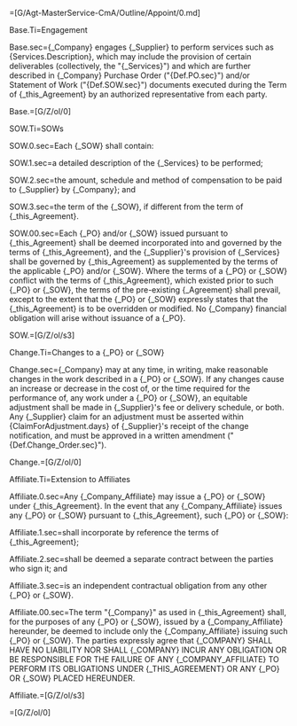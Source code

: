 =[G/Agt-MasterService-CmA/Outline/Appoint/0.md]

Base.Ti=Engagement

Base.sec={_Company} engages {_Supplier} to perform services such as {Services.Description}, which may include the provision of certain deliverables (collectively, the "{_Services}") and which are further described in {_Company} Purchase Order ("{Def.PO.sec}") and/or Statement of Work ("{Def.SOW.sec}") documents executed during the Term of {_this_Agreement} by an authorized representative from each party.

Base.=[G/Z/ol/0]

SOW.Ti=SOWs

SOW.0.sec=Each {_SOW} shall contain:

SOW.1.sec=a detailed description of the {_Services} to be performed;

SOW.2.sec=the amount, schedule and method of compensation to be paid to {_Supplier} by {_Company}; and

SOW.3.sec=the term of the {_SOW}, if different from the term of {_this_Agreement}.

SOW.00.sec=Each {_PO} and/or {_SOW} issued pursuant to {_this_Agreement} shall be deemed incorporated into and governed by the terms of {_this_Agreement}, and the {_Supplier}'s provision of {_Services} shall be governed by {_this_Agreement} as supplemented by the terms of the applicable {_PO} and/or {_SOW}. Where the terms of a {_PO} or {_SOW} conflict with the terms of {_this_Agreement}, which existed prior to such {_PO} or {_SOW}, the terms of the pre-existing {_Agreement} shall prevail, except to the extent that the {_PO} or {_SOW} expressly states that the {_this_Agreement} is to be overridden or modified. No {_Company} financial obligation will arise without issuance of a {_PO}.

SOW.=[G/Z/ol/s3]

Change.Ti=Changes to a {_PO} or {_SOW}

Change.sec={_Company} may at any time, in writing, make reasonable changes in the work described in a {_PO} or {_SOW}. If any changes cause an increase or decrease in the cost of, or the time required for the performance of, any work under a {_PO} or {_SOW}, an equitable adjustment shall be made in {_Supplier}'s fee or delivery schedule, or both. Any {_Supplier} claim for an adjustment must be asserted within {ClaimForAdjustment.days} of {_Supplier}'s receipt of the change notification, and must be approved in a written amendment ("{Def.Change_Order.sec}").

Change.=[G/Z/ol/0]

Affiliate.Ti=Extension to Affiliates

Affiliate.0.sec=Any {_Company_Affiliate} may issue a {_PO} or {_SOW} under {_this_Agreement}. In the event that any {_Company_Affiliate} issues any {_PO} or {_SOW} pursuant to {_this_Agreement}, such {_PO} or {_SOW}:

Affiliate.1.sec=shall incorporate by reference the terms of {_this_Agreement};

Affiliate.2.sec=shall be deemed a separate contract between the parties who sign it; and

Affiliate.3.sec=is an independent contractual obligation from any other {_PO} or {_SOW}.

Affiliate.00.sec=The term "{_Company}" as used in {_this_Agreement} shall, for the purposes of any {_PO} or {_SOW}, issued by a {_Company_Affiliate} hereunder, be deemed to include only the {_Company_Affiliate} issuing such {_PO} or {_SOW}. The parties expressly agree that <span style="text-transform: uppercase">{_Company} shall have no liability nor shall {_Company} incur any obligation or be responsible for the failure of any {_Company_Affiliate} to perform its obligations under {_this_Agreement} or any {_PO} or {_SOW} placed hereunder</span>.

Affiliate.=[G/Z/ol/s3]

=[G/Z/ol/0]